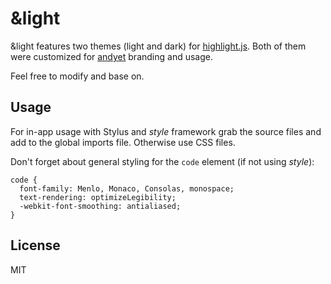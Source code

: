 # &amp;light

&amp;light features two themes (light and dark) for [highlight.js](https://github.com/isagalaev/highlight.js). Both of them were customized for [andyet](https://github.com/andyet) branding and usage. 

Feel free to modify and base on.

## Usage

For in-app usage with Stylus and *style* framework grab the source files and add to the global imports file. Otherwise use CSS files.

Don't forget about general styling for the `code` element (if not using *style*):

```
code {
  font-family: Menlo, Monaco, Consolas, monospace;
  text-rendering: optimizeLegibility;
  -webkit-font-smoothing: antialiased;
}
```

## License
MIT